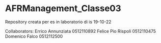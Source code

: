 # AFRManagement_Classe03
Repository creata per es in laboratorio di is 19-10-22

Collaborators:  Errico Annunziata 0512110892  Felice Pio Rispoli 0512110475  Domenico Falco 0512112500
